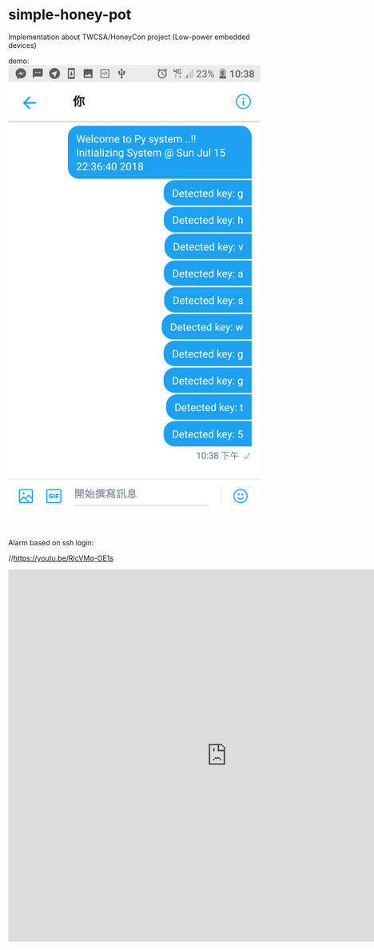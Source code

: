 # simple-honey-pot
Implementation about TWCSA/HoneyCon project (Low-power embedded devices)

demo:
![image](https://github.com/PPPPPPPy/simple-honey-pot/blob/master/demo.png)


<br /> <br />
Alarm based on ssh login: <br />

//https://youtu.be/RIcVMq-OE1s
<br />
<iframe width="873" height="745" src="https://www.youtube.com/embed/RIcVMq-OE1s" frameborder="0" allow="autoplay; encrypted-media" allowfullscreen></iframe>
